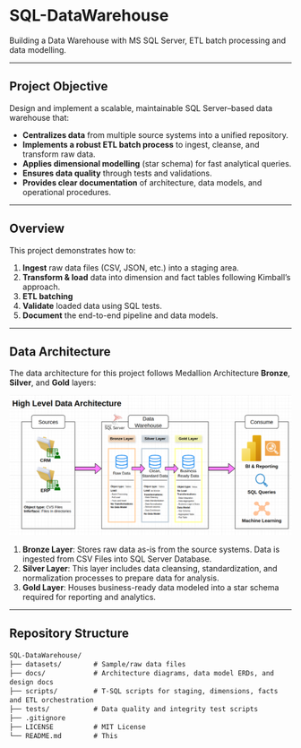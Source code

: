 # SQL-DataWarehouse

Building a Data Warehouse with MS SQL Server, ETL batch processing and data modelling.

---

## Project Objective

Design and implement a scalable, maintainable SQL Server–based data warehouse that:

- **Centralizes data** from multiple source systems into a unified repository.
- **Implements a robust ETL batch process** to ingest, cleanse, and transform raw data.
- **Applies dimensional modelling** (star schema) for fast analytical queries.
- **Ensures data quality** through tests and validations.
- **Provides clear documentation** of architecture, data models, and operational procedures.

---

## Overview

This project demonstrates how to:

1. **Ingest** raw data files (CSV, JSON, etc.) into a staging area.
2. **Transform & load** data into dimension and fact tables following Kimball’s approach.
3. **ETL batching**
4. **Validate** loaded data using SQL tests.
5. **Document** the end-to-end pipeline and data models.

---

## Data Architecture

The data architecture for this project follows Medallion Architecture **Bronze**, **Silver**, and **Gold** layers:

![Data Architecture](docs/drawings/high_level_architecture_dw.png)

1. **Bronze Layer**: Stores raw data as-is from the source systems. Data is ingested from CSV Files into SQL Server Database.
2. **Silver Layer**: This layer includes data cleansing, standardization, and normalization processes to prepare data for analysis.
3. **Gold Layer**: Houses business-ready data modeled into a star schema required for reporting and analytics.

---

## Repository Structure

```text
SQL-DataWarehouse/
├── datasets/        # Sample/raw data files 
├── docs/            # Architecture diagrams, data model ERDs, and design docs
├── scripts/         # T-SQL scripts for staging, dimensions, facts and ETL orchestration
├── tests/           # Data quality and integrity test scripts
├── .gitignore
├── LICENSE          # MIT License
└── README.md        # This
